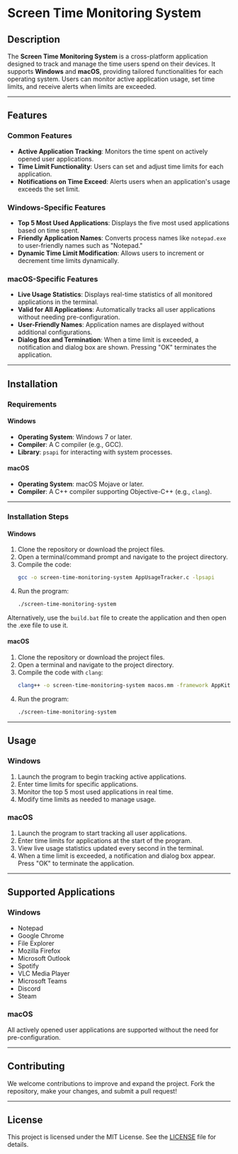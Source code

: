 # Screen Time Monitoring System

## Description  
The **Screen Time Monitoring System** is a cross-platform application designed to track and manage the time users spend on their devices. It supports **Windows** and **macOS**, providing tailored functionalities for each operating system. Users can monitor active application usage, set time limits, and receive alerts when limits are exceeded. 

---

## Features  

### Common Features  
- **Active Application Tracking**: Monitors the time spent on actively opened user applications.  
- **Time Limit Functionality**: Users can set and adjust time limits for each application.  
- **Notifications on Time Exceed**: Alerts users when an application's usage exceeds the set limit.  

### Windows-Specific Features  
- **Top 5 Most Used Applications**: Displays the five most used applications based on time spent.  
- **Friendly Application Names**: Converts process names like `notepad.exe` to user-friendly names such as "Notepad."  
- **Dynamic Time Limit Modification**: Allows users to increment or decrement time limits dynamically.  

### macOS-Specific Features  
- **Live Usage Statistics**: Displays real-time statistics of all monitored applications in the terminal.  
- **Valid for All Applications**: Automatically tracks all user applications without needing pre-configuration.  
- **User-Friendly Names**: Application names are displayed without additional configurations.  
- **Dialog Box and Termination**: When a time limit is exceeded, a notification and dialog box are shown. Pressing "OK" terminates the application.  

---

## Installation  

### Requirements  

#### Windows  
- **Operating System**: Windows 7 or later.  
- **Compiler**: A C compiler (e.g., GCC).  
- **Library**: `psapi` for interacting with system processes.  

#### macOS  
- **Operating System**: macOS Mojave or later.  
- **Compiler**: A C++ compiler supporting Objective-C++ (e.g., `clang`).  

---

### Installation Steps  

#### Windows  
1. Clone the repository or download the project files.  
2. Open a terminal/command prompt and navigate to the project directory.  
3. Compile the code:  
    ```bash
    gcc -o screen-time-monitoring-system AppUsageTracker.c -lpsapi
    ```  
4. Run the program:  
    ```bash
    ./screen-time-monitoring-system
    ```  
Alternatively, use the `build.bat` file to create the application and then open the .exe file to use it.  

#### macOS  
1. Clone the repository or download the project files.  
2. Open a terminal and navigate to the project directory.  
3. Compile the code with `clang`:  
    ```bash
    clang++ -o screen-time-monitoring-system macos.mm -framework AppKit -framework Foundation
    ```  
4. Run the program:  
    ```bash
    ./screen-time-monitoring-system
    ```  

---

## Usage  

### Windows  
1. Launch the program to begin tracking active applications.  
2. Enter time limits for specific applications.  
3. Monitor the top 5 most used applications in real time.  
4. Modify time limits as needed to manage usage.  

### macOS  
1. Launch the program to start tracking all user applications.  
2. Enter time limits for applications at the start of the program.  
3. View live usage statistics updated every second in the terminal.  
4. When a time limit is exceeded, a notification and dialog box appear. Press "OK" to terminate the application.  

---

## Supported Applications  

### Windows  
- Notepad  
- Google Chrome  
- File Explorer  
- Mozilla Firefox  
- Microsoft Outlook  
- Spotify  
- VLC Media Player  
- Microsoft Teams  
- Discord  
- Steam  

### macOS  
All actively opened user applications are supported without the need for pre-configuration.  

---

## Contributing  
We welcome contributions to improve and expand the project. Fork the repository, make your changes, and submit a pull request!  

---

## License  
This project is licensed under the MIT License. See the [LICENSE](LICENSE) file for details.
